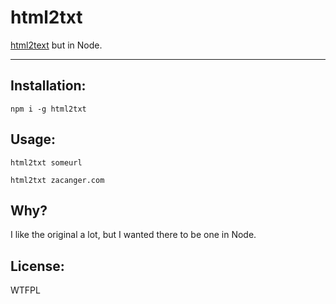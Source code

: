 # html2txt

[html2text](https://github.com/aaronsw/html2text) but in Node.

--------

## Installation:

`npm i -g html2txt`

## Usage:

`html2txt someurl`

`html2txt zacanger.com`

## Why?

I like the original a lot, but I wanted there to be one in Node.

## License:

WTFPL
